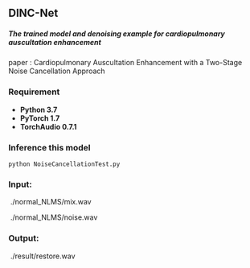 ## DINC-Net

#####   The trained model and denoising example for cardiopulmonary auscultation enhancement

  paper : Cardiopulmonary Auscultation Enhancement with a Two-Stage Noise Cancellation Approach

### Requirement

- **Python 3.7**
- **PyTorch 1.7**
- **TorchAudio 0.7.1**

### Inference this model

```
python NoiseCancellationTest.py
```

### **Input:** 

​	 ./normal_NLMS/mix.wav

​	./normal_NLMS/noise.wav

### Output:

​	./result/restore.wav
